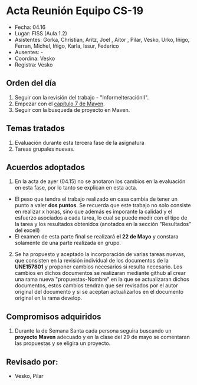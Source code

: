 # Acta Reunión Equipo CS-19

- Fecha: 04.16
- Lugar: FISS (Aula 1.2)
- Asistentes: Gorka, Christian, Aritz, Joel , Aitor , Pilar, Vesko, Urko, Iñigo, Ferran, Michel, Iñigo, Karla, Issur, Federico
- Ausentes: -
- Coordina: Vesko
- Registra: Vesko

## Orden del día
1. Seguir con la revisión del trabajo - "InformeIteraciónII".
2. Empezar con el [capítulo 7 de Maven](https://books.sonatype.com/mvnex-book/reference/multimodule-web-spring.html).
3. Seguir con la busqueda de proyecto en Maven.

## Temas tratados
1. Evaluación durante esta tercera fase de la asignatura
2. Tareas grupales nuevas.

## Acuerdos adoptados
1. En la acta de ayer (04.15) no se anotaron los cambios en la evaluación en esta fase, por lo tanto se explican en esta       acta. 
+ El peso que tendra el trabajo realizado en casa cambia de tener un punto a valer **dos puntos**. Se recuerda que este trabajo no solo consiste en realizar x horas, sino que además es imporante la calidad y el esfuerzo asociados a cada tarea, lo cual se puede medir con el tipo de la tarea y los resultados obtenidos (anotados en la sección "Resultados" del excell)
+ El examen de esta parte final se realizará **el 22 de Mayo** y constara solamente de una parte realizada en grupo.

2. Se ha propuesto y aceptado la incorporación de varias tareas nuevas, que consisten en la revisión individual de los documentos de la **UNE157801** y proponer cambios necesarios si resulta necesario. Los cambios en dichos documentos se realizaran mediante github al crear una rama nueva "propuestas-Nombre" en la que se actualizaran dichos documentos, estos cambios tendran que ser revisados por el autor original del documento y si se aceptan actualizarlos en el documento original en la rama develop.

## Compromisos adquiridos
1. Durante la de Semana Santa cada persona seguira buscando un **proyecto Maven** adecuado y en la clase del 29 de mayo se comentaran las propuestas y se eligira un proyecto.

## Revisado por:
- Vesko, Pilar


